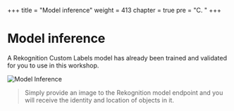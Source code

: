 +++
title = "Model inference"
weight = 413
chapter = true
pre = "C. "
+++

# Model inference

A Rekognition Custom Labels model has already been trained and validated for you to use in this workshop.

![Model Inference](/slides/inference.png?classes=border)

> Simply provide an image to the Rekognition model endpoint and you will receive the identity and location of objects in it.
